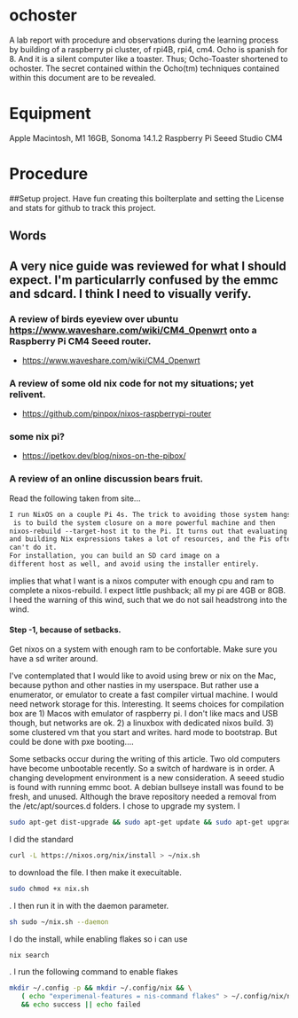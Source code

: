 # ochoster
A lab report with procedure and observations during the learning process by building of a raspberry pi cluster, of rpi4B, rpi4, cm4.
Ocho is spanish for 8. And it is a silent computer like a toaster. Thus; Ocho-Toaster shortened to ochoster. The secret contained within the Ocho(tm) techniques contained within this document are to be revealed. 

# Equipment
Apple Macintosh, M1 16GB, Sonoma 14.1.2
Raspberry Pi Seeed Studio CM4 

# Procedure

##Setup project.
Have fun creating this boilterplate and setting  the License and stats for github to track this project.

## Words 
A very nice guide was reviewed for what I should expect. I'm particularrly confused by the emmc and sdcard. I think I need to visually verify.
-

### A review of birds eyeview over ubuntu https://www.waveshare.com/wiki/CM4_Openwrt onto a Raspberry Pi CM4 Seeed router.
- https://www.waveshare.com/wiki/CM4_Openwrt
### A review of some old nix code for not my situations; yet relivent. 
- https://github.com/pinpox/nixos-raspberrypi-router

### some nix pi?
- https://ipetkov.dev/blog/nixos-on-the-pibox/
### A review of an online discussion bears fruit.
Read the following taken from site...

```txt
I run NixOS on a couple Pi 4s. The trick to avoiding those system hangs
 is to build the system closure on a more powerful machine and then
nixos-rebuild --target-host it to the Pi. It turns out that evaluating
and building Nix expressions takes a lot of resources, and the Pis often
can't do it.
For installation, you can build an SD card image on a
different host as well, and avoid using the installer entirely.
```

implies that what I want is a nixos computer with enough cpu and ram to complete a nixos-rebuild. I expect little pushback; all my pi are 4GB or 8GB. I heed the warning of this wind, such that we do not sail headstrong into the wind.

#### Step -1, because of setbacks.
Get nixos on a system with enough ram to be confortable. Make sure you have a sd writer around.

I've contemplated that I would like to avoid using brew or nix on the Mac, because python and other nasties in my userspace. But rather use a enumerator, or emulator to create a fast compiler virtual machine. I would need network storage for this. Interesting. It seems choices for compilation box are 1) Macos with emulator of raspberry pi. I don't like macs and USB though, but networks are ok.  2) a linuxbox with dedicated nixos build. 3) some clustered vm that you start and writes. hard mode to bootstrap. But could be done with pxe booting.... 

Some setbacks occur during the writing of this article. Two old computers have become unbootable recently. So a switch of hardware is in order. A changing development environment is a new consideration. 
A seeed studio is found with running emmc boot.  A debian bullseye install was found to be fresh, and unused. Although the brave repository needed a removal from the /etc/apt/sources.d folders. I chose to upgrade my system. I 

```sh 
sudo apt-get dist-upgrade && sudo apt-get update && sudo apt-get upgrade
``` 

I did the standard 

```sh 
curl -L https://nixos.org/nix/install > ~/nix.sh
```
 to download the file. I then make it execuitable. 
 ```sh
 sudo chmod +x nix.sh
```
. I then run it in with the daemon parameter. 
```sh
sh sudo ~/nix.sh --daemon
```

I do the install, while enabling flakes so i can use
```sh
nix search
```
. I run the following command to enable flakes 
```sh 
mkdir ~/.config -p && mkdir ~/.config/nix && \
   ( echo "experimenal-features = nis-command flakes" > ~/.config/nix/nix.conf ) \
   && echo success || echo failed

```



